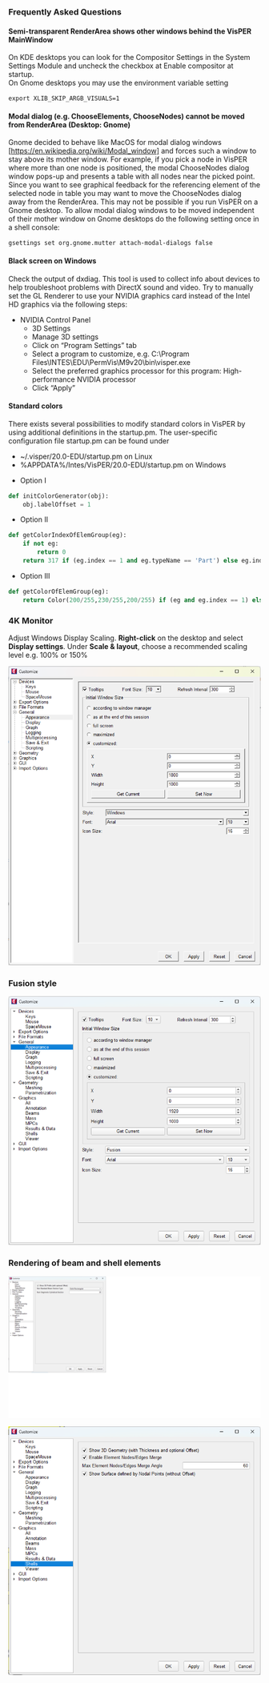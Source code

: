 ### Frequently Asked Questions

#### Semi-transparent RenderArea shows other windows behind the VisPER MainWindow

On KDE desktops you can look for the Compositor Settings in the System Settings Module and uncheck the checkbox at Enable compositor at startup.  
On Gnome desktops you may use the environment variable setting

``` 
export XLIB_SKIP_ARGB_VISUALS=1
```

#### Modal dialog (e.g. ChooseElements, ChooseNodes) cannot be moved from RenderArea (Desktop: Gnome)

Gnome decided to behave like MacOS for modal dialog windows [https://en.wikipedia.org/wiki/Modal_window] and forces such a window to stay above its mother window.
For example, if you pick a node in VisPER where more than one node is positioned, the modal ChooseNodes dialog window pops-up and presents a table with all nodes near the picked point. Since you want to see graphical feedback for the referencing element of the selected node in table you may want to move the ChooseNodes dialog away from the RenderArea. This may not be possible if you run VisPER on a Gnome desktop.
To allow modal dialog windows to be moved independent of their mother window on Gnome desktops do the following setting once in a shell console:
``` 
gsettings set org.gnome.mutter attach-modal-dialogs false
```
#### Black screen on Windows

Check the output of dxdiag. This tool is used to collect info about devices to help troubleshoot problems with DirectX sound and video.
Try to manually set the GL Renderer to use your NVIDIA graphics card instead of the Intel HD graphics via the following steps:
* NVIDIA Control Panel 
    + 3D Settings
    + Manage 3D settings
    + Click on “Program Settings” tab
    + Select a program to customize, e.g. C:\Program Files\INTES\EDU\PermVis\M9v20\bin\visper.exe
    + Select the preferred graphics processor for this program: High-performance NVIDIA processor 
    + Click “Apply”

#### Standard colors

There exists several possibilities to modify standard colors in VisPER by using additional definitions in the startup.pm.
The user-specific configuration file startup.pm can be found under
   + ~/.visper/20.0-EDU/startup.pm on Linux
   + %APPDATA%/Intes/VisPER/20.0-EDU/startup.pm on Windows  

* Option I
  
```python
def initColorGenerator(obj):
    obj.labelOffset = 1
```
* Option II

```python
def getColorIndexOfElemGroup(eg):
    if not eg:
        return 0
    return 317 if (eg.index == 1 and eg.typeName == 'Part') else eg.index
```
* Option III

```python
def getColorOfElemGroup(eg):
    return Color(200/255,230/255,200/255) if (eg and eg.index == 1) else eg.index
```

  ### 4K Monitor

  Adjust Windows Display Scaling. **Right-click** on the desktop and select **Display settings**.
  Under **Scale & layout**, choose a recommended scaling level e.g. 100% or 150%

  ![Appearance](appearance.png "Extras --> Customize --> General --> Appearance")
 
### Fusion style

![Fusion style](fusion_style.png)

### Rendering of beam and shell elements

![Beam](rendering_beam.png)

![Shell](rendering_shell.png)


